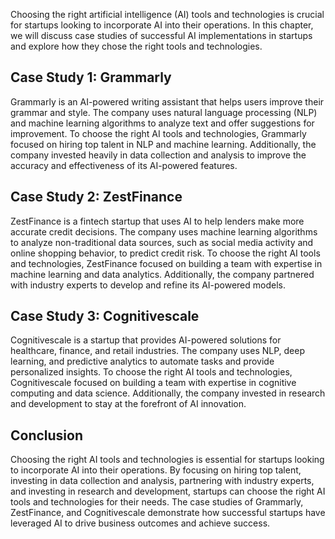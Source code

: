 

Choosing the right artificial intelligence (AI) tools and technologies is crucial for startups looking to incorporate AI into their operations. In this chapter, we will discuss case studies of successful AI implementations in startups and explore how they chose the right tools and technologies.

Case Study 1: Grammarly
-----------------------

Grammarly is an AI-powered writing assistant that helps users improve their grammar and style. The company uses natural language processing (NLP) and machine learning algorithms to analyze text and offer suggestions for improvement. To choose the right AI tools and technologies, Grammarly focused on hiring top talent in NLP and machine learning. Additionally, the company invested heavily in data collection and analysis to improve the accuracy and effectiveness of its AI-powered features.

Case Study 2: ZestFinance
-------------------------

ZestFinance is a fintech startup that uses AI to help lenders make more accurate credit decisions. The company uses machine learning algorithms to analyze non-traditional data sources, such as social media activity and online shopping behavior, to predict credit risk. To choose the right AI tools and technologies, ZestFinance focused on building a team with expertise in machine learning and data analytics. Additionally, the company partnered with industry experts to develop and refine its AI-powered models.

Case Study 3: Cognitivescale
----------------------------

Cognitivescale is a startup that provides AI-powered solutions for healthcare, finance, and retail industries. The company uses NLP, deep learning, and predictive analytics to automate tasks and provide personalized insights. To choose the right AI tools and technologies, Cognitivescale focused on building a team with expertise in cognitive computing and data science. Additionally, the company invested in research and development to stay at the forefront of AI innovation.

Conclusion
----------

Choosing the right AI tools and technologies is essential for startups looking to incorporate AI into their operations. By focusing on hiring top talent, investing in data collection and analysis, partnering with industry experts, and investing in research and development, startups can choose the right AI tools and technologies for their needs. The case studies of Grammarly, ZestFinance, and Cognitivescale demonstrate how successful startups have leveraged AI to drive business outcomes and achieve success.
